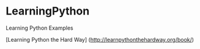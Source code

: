 # LearningPython
Learning Python Examples

[Learning Python the Hard Way] (http://learnpythonthehardway.org/book/)
